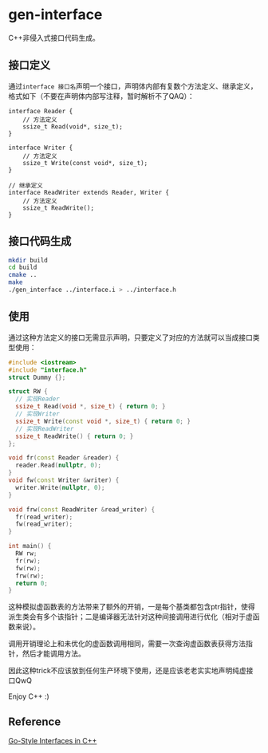 # gen-interface

C++非侵入式接口代码生成。

## 接口定义

通过`interface 接口名`声明一个接口，声明体内部有复数个方法定义、继承定义，格式如下（不要在声明体内部写注释，暂时解析不了QAQ）：

```i
interface Reader {
    // 方法定义
    ssize_t Read(void*, size_t);
}

interface Writer {
    // 方法定义
    ssize_t Write(const void*, size_t);
}

// 继承定义
interface ReadWriter extends Reader, Writer {
    // 方法定义
    ssize_t ReadWrite();
}

```

## 接口代码生成

```sh
mkdir build
cd build
cmake ..
make
./gen_interface ../interface.i > ../interface.h
```

## 使用

通过这种方法定义的接口无需显示声明，只要定义了对应的方法就可以当成接口类型使用：

```C++
#include <iostream>
#include "interface.h"
struct Dummy {};

struct RW {
  // 实现Reader
  ssize_t Read(void *, size_t) { return 0; }
  // 实现Writer
  ssize_t Write(const void *, size_t) { return 0; }
  // 实现ReadWriter
  ssize_t ReadWrite() { return 0; }
};

void fr(const Reader &reader) {
  reader.Read(nullptr, 0);
}
void fw(const Writer &writer) {
  writer.Write(nullptr, 0);
}

void frw(const ReadWriter &read_writer) {
  fr(read_writer);
  fw(read_writer);
}

int main() {
  RW rw;
  fr(rw);
  fw(rw);
  frw(rw);
  return 0;
}
```

这种模拟虚函数表的方法带来了额外的开销，一是每个基类都包含ptr指针，使得派生类会有多个该指针；二是编译器无法针对这种间接调用进行优化（相对于虚函数来说）。

调用开销理论上和未优化的虚函数调用相同，需要一次查询虚函数表获得方法指针，然后才能调用方法。

因此这种trick不应该放到任何生产环境下使用，还是应该老老实实地声明纯虚接口QwQ

Enjoy C++ :)

## Reference

[Go-Style Interfaces in C++](http://wall.org/~lewis/2012/07/23/go-style-interfaces-in-cpp.html)
